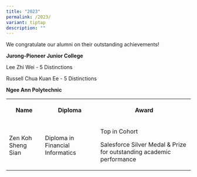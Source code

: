 ```yaml
---
title: "2023"
permalink: /2023/
variant: tiptap
description: ""
---
```

<p>We congratulate our alumni on their outstanding achievements!</p>
<p><strong>Jurong-Pioneer Junior College</strong>
</p>
<p>Lee Zhi Wei - 5 Distinctions</p>
<p>Russell Chua Kuan Ee - 5 Distinctions</p>
<p><strong>Ngee Ann Polytechnic</strong>
</p>
<table style="minWidth: 75px">
<colgroup>
<col>
<col>
<col>
</colgroup>
<tbody>
<tr>
<th rowspan="1" colspan="1">
<p>Name</p>
</th>
<th rowspan="1" colspan="1">
<p>Diploma</p>
</th>
<th rowspan="1" colspan="1">
<p>Award</p>
</th>
</tr>
<tr>
<td rowspan="1" colspan="1">
<p>Zen Koh Sheng Sian</p>
</td>
<td rowspan="1" colspan="1">
<p>Diploma in Financial Informatics</p>
</td>
<td rowspan="1" colspan="1">
<p>Top in Cohort</p>
<p>Salesforce Silver Medal &amp; Prize for outstanding academic performance</p>
</td>
</tr>
</tbody>
</table>
<p></p>